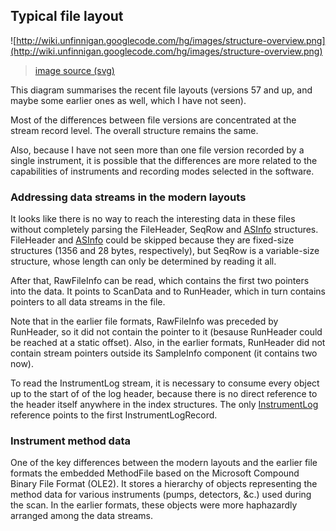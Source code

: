 ## Typical file layout ##

![http://wiki.unfinnigan.googlecode.com/hg/images/structure-overview.png](http://wiki.unfinnigan.googlecode.com/hg/images/structure-overview.png)

> [image source (svg)](http://wiki.unfinnigan.googlecode.com/hg/images/structure-overview.svg)

This diagram summarises the recent file layouts (versions 57 and up, and maybe some earlier ones as well, which I have not seen).

Most of the differences between file versions are concentrated at the stream record level. The overall structure remains the same.

Also, because I have not seen more than one file version recorded by a single instrument, it is possible that the differences are more related to the capabilities of instruments and recording modes selected in the software.

### Addressing data streams in the modern layouts ###

It looks like there is no way to reach the interesting data in these files without completely parsing the FileHeader, SeqRow and [ASInfo](ASInfo.md) structures. FileHeader and [ASInfo](ASInfo.md) could be skipped because they are fixed-size structures (1356 and 28 bytes, respectively), but SeqRow is a variable-size structure, whose length can only be determined by reading it all.

After that, RawFileInfo can be read, which contains the first two pointers into the data. It points to ScanData and to RunHeader, which in turn contains pointers to all data streams in the file.

Note that in the earlier file formats, RawFileInfo was preceded by RunHeader, so it did not contain the pointer to it (besause RunHeader could be reached at a static offset). Also, in the earlier formats, RunHeader did not contain stream pointers outside its SampleInfo component (it contains two now).

To read the InstrumentLog stream, it is necessary to consume every object up to the start of of the log header, because there is no direct reference to the header itself anywhere in the index structures. The only [InstrumentLog](InstrumentLog.md) reference points to the first InstrumentLogRecord.

### Instrument method data ###

One of the key differences between the modern layouts and the earlier file formats the embedded MethodFile based on the Microsoft Compound Binary File Format (OLE2). It stores a hierarchy of objects representing the method data for various instruments (pumps, detectors, &c.) used during the scan. In the earlier formats, these objects were more haphazardly arranged among the data streams.